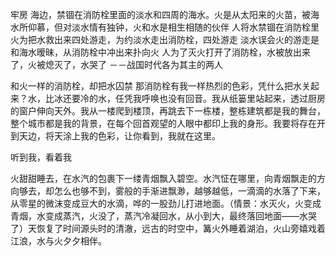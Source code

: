 牢房
海边，禁锢在消防栓里面的淡水和四周的海水。火是从太阳来的火苗，被海水所仰慕，但对淡水情有独钟，火和水是相生相随的伙伴
人将水禁锢在消防栓里
火为把水救出来四处游走，为约淡水走出消防栓，四处游走
淡水误会火的游走是和海水暧昧，从消防栓中冲出来扑向火
人为了灭火打开了消防栓，水被放出来了，火被熄灭了，水哭了
－－战国时代各为其主的两人


和火一样的消防栓，却把水囚禁
那消防栓有我一样热烈的色彩，凭什么把水关起来？水，比冰还要冷的水，任凭我呼唤也没有回音。我从纸篓里站起来，透过厨房的窗户伸向天外。我从一楼爬到楼顶，再跳去下一栋楼，整栋建筑都是我的舞台，整个城市都是我的背景，在每个回首观望的人眼中都印上我的身形。我要将存在开到天边，将天涂上我的色彩，让你看到，我就在这里。

听到我，看着我



火甜甜睡去，在水汽的包裹下一缕青烟飘入碧空。水汽怔在哪里，向青烟飘走的方向够去，却怎么也够不到，雾般的手渐进飘渺，越够越低，一滴滴的水落了下来，从零星的微沫变成豆大的水滴，哗的一股劲儿打进地面。（情景：水灭火，火变成青烟，水变成蒸汽，火没了，蒸汽冷凝回水，从小到大，最终落回地面——水哭了）天恢复了时间源头时的清澈，远古的时空中，篝火外睡着湖泊，火山旁嬉戏着江浪，水与火夕夕相伴。
